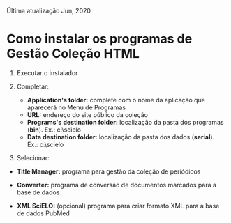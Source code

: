 Última atualização Jun, 2020


# Como instalar os programas de Gestão Coleção HTML

1. Executar o instalador
2. Completar:

   - **Application's folder:** complete com o nome da aplicação que aparecerá no Menu de Programas
   - **URL:** endereço do site público da coleção
   - **Programs's destination folder:** localização da pasta dos programas (**bin**). Ex.: c:\\scielo
   - **Data destination folder:** localização da pasta dos dados (**serial**). Ex.: c:\\scielo


    [Formulário de Instalação]: img/installation_setup.png "Formulário de Instalação"


3. Selecionar:

  - **Title Manager:** programa para gestão da coleção de periódicos
  - **Converter:** programa de conversão de documentos marcados para a base de dados
  - **XML SciELO:** (opcional) programa para criar formato XML para a base de dados PubMed


    [Seleção de programas]: img/howtoinstall_programs.png "Seleção de programas"

